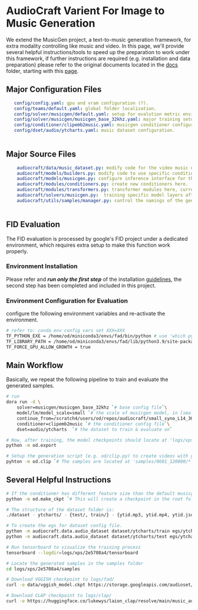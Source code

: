 # AudioCraft Varient For Image to Music Generation
We extend the MusicGen project, a text-to-music generation framework, for extra modality controlling like music and video.
In this page, we'll provide several helpful instructions/tools to speed up the preparation to work under this framework, if further instructions are required (e.g. installation and data preparation) please refer to the original documents located in the [docs](./docs/) folder, starting with this [page](./docs/AUDIOCRAFT.md).

## Major Configuration Files
```yaml
   config/config.yaml: gpu and vram configuration (?).
   config/teams/default.yaml: global folder localization.
   config/solver/musicgen/default.yaml: setup for evalution metric environments, and dataset sample size.
   config/solver/musicgen/musicgen_base_32khz.yaml: major training setup file, configures the batch size and workers of the dataloader,the generation phase interval, the evaluation phase interval and metrics to use, the optimizer, the logging period, the checkpoint setup...
   config/conditioner/clipemb2music.yaml: musicgen conditioner configuration, also controls the cross attention positional encoding and the classifier free guidance.
   config/dset/audio/ytcharts.yaml: music dataset configuration.
   
```
## Major Source Files
```yaml
	audiocraft/data/music_dataset.py: modify code for the video music dataloader 
	audiocraft/models/builders.py: modify code to use specific conditioner.
	audiocraft/models/musicgen.py: configure inference interface for the new video/music conditioner.
	audiocraft/modules/conditioners.py: create new conditioners here.
	audiocraft/modules/transformers.py: transformer modules here, currently remains unaltered.
	audiocraft/solvers/musicgen.py:  training specific model layers after initialization.
	audiocraft/utils/samples/manager.py: control the namings of the generated samples here.
   
```
## FID Evaluation
The FID evaluation is processed by google's FID project under a dedicated environment, which requires extra setup to make this function work properly.

### Environment Installation 
Please refer and ***run only the first step*** of the installation [guidelines](https://github.com/facebookresearch/audiocraft/blob/main/audiocraft/metrics/fad.py), the second step has been completed and included in this project.

### Environment Configuration for Evaluation 
configure the following environment variables and re-activate the environment.
```bash
# refer to: conda env config vars set XXX=XXX
TF_PYTHON_EXE = /home/od/miniconda3/envs/fad/bin/python # use 'which python' to determine
TF_LIBRARY_PATH = /home/od/miniconda3/envs/fad/lib/python3.9/site-packages/nvidia/cudnn/lib # similarly locate the nvidia cudnn library after located in the conda environment.
TF_FORCE_GPU_ALLOW_GROWTH = true
```

## Main Workflow
Basically, we repeat the following pipeline to train and evaluate the generated samples.
```bash
# run 
dora run -d \
	solver=musicgen/musicgen_base_32khz `# base config file`\
	model/lm/model_scale=small `# the scale of musicgen model, in [small,medium,large]`\
	continue_from=/scratch4/users/od/repos/audiocraft/small_syno_L14_30F.pt `# the checkpoint modified for custom conditioner`\
	conditioner=clipemb2music `# the conditioner config file`\
	dset=audio/ytcharts  `# the dataset to train & evaluate on`

# Now, after training, the model checkpoints should locate at 'logs/xps/2e5708a4/', we need to transform the checkpoint into an dedicated model weight for inference. Configure and run the od/export.py script to export the model. The exported weights will be saved at './checkpoints'. 
python -m od.export

# Setup the generation script (e.g. od/clip.py) to create videos with generated music.
pyhton -m od.clip `# The samples are located at 'samples/0601_120000/*.mp4'`
```

## Several Helpful Instructions
```bash
# If the conditioner has different feature size than the default musicgen model, we need to re-create a checkpoint for the new feature size. Use od/make_ckpt.py to do the work.
python -m od.make_ckpt `# This will create a checkpoint in the root folder`
```
```bash
# The structure of the dataset folder is:
./dataset - ytcharts/ - {test/, train/} - {ytid.mp3, ytid.mp4, ytid.json}
```
```bash
# To create the egs for dataset config file.
python -m audiocraft.data.audio_dataset dataset/ytcharts/train egs/ytcharts/train.jsonl
python -m audiocraft.data.audio_dataset dataset/ytcharts/test egs/ytcharts/test.jsonl
```
```bash
# Run tensorboard to visualize the training process
tensorboard --logdir=logs/xps/2e5708a4/tensorboard
```
```bash
# Locate the generated samples in the samples folder
cd logs/xps/2e5708a4/samples
```
```bash
# Download VGGISH checkpoint to logs/fad/
curl -o data/vggish_model.ckpt https://storage.googleapis.com/audioset/vggish_model.ckpt
```
```bash
# Download CLAP checkpoint to logs/clap/
curl -o https://huggingface.co/lukewys/laion_clap/resolve/main/music_audioset_epoch_15_esc_90.14.pt
```